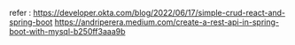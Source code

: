 refer : https://developer.okta.com/blog/2022/06/17/simple-crud-react-and-spring-boot
https://andriperera.medium.com/create-a-rest-api-in-spring-boot-with-mysql-b250ff3aaa9b
